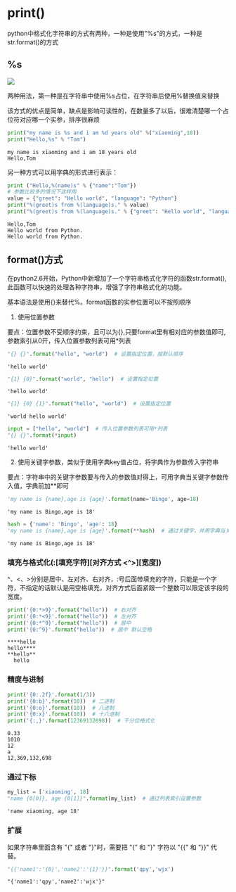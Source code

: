 # print()

python中格式化字符串的方式有两种，一种是使用"%s"的方式，一种是str.format()的方式

## %s

![](https://i.loli.net/2021/01/07/aHNbkBtmzpi3O6s.png)

 两种用法，第一种是在字符串中使用%s占位，在字符串后使用%替换值来替换
 
 该方式的优点是简单，缺点是影响可读性的，在数量多了以后，很难清楚哪一个占位符对应哪一个实参，排序很麻烦



```python
print("my name is %s and i am %d years old" %("xiaoming",18))
print("Hello,%s" % "Tom")
```

    my name is xiaoming and i am 18 years old
    Hello,Tom
    

另一种方式可以用字典的形式进行表示：


```python
print ("Hello,%(name)s" % {"name":"Tom"})
# 参数比较多的情况下这样用
value = {"greet": "Hello world", "language": "Python"}  
print("%(greet)s from %(language)s." % value)
print("%(greet)s from %(language)s." % {"greet": "Hello world", "language": "Python"})
```

    Hello,Tom
    Hello world from Python.
    Hello world from Python.
    

## format()方式

在python2.6开始，Python中新增加了一个字符串格式化字符的函数str.format(),此函数可以快速的处理各种字符串，增强了字符串格式化的功能。

基本语法是使用{}来替代%。format函数的实参位置可以不按照顺序

1. 使用位置参数

要点：位置参数不受顺序约束，且可以为{},只要format里有相对应的参数值即可,参数索引从0开，传入位置参数列表可用*列表


```python
"{} {}".format("hello", "world")  # 设置指定位置，按默认顺序
```




    'hello world'




```python
"{1} {0}".format("world", "hello")  # 设置指定位置
```




    'hello world'




```python
"{1} {0} {1}".format("hello", "world")  # 设置指定位置
```




    'world hello world'




```python
input = ["hello", "world"]  # 传入位置参数列表可用*列表
"{} {}".format(*input)
```




    'hello world'



2. 使用关键字参数，类似于使用字典key值占位，将字典作为参数传入字符串

要点：字符串中的关键字参数要与传入的参数值对得上，可用字典当关键字参数传入值，字典前加**即可


```python
'my name is {name},age is {age}'.format(name='Bingo', age=18)
```




    'my name is Bingo,age is 18'




```python
hash = {'name': 'Bingo', 'age': 18}
'my name is {name},age is {age}'.format(**hash)  # 通过关键字，并用字典当关键字传入值时，在字典前加**即可
```




    'my name is Bingo,age is 18'



### 填充与格式化(:[填充字符][对齐方式 <^>][宽度])

^、<、>分别是居中、左对齐、右对齐，:号后面带填充的字符，只能是一个字符，不指定的话默认是用空格填充，对齐方式后面紧跟一个整数可以限定该字段的宽度。


```python
print('{0:*>9}'.format("hello"))  # 右对齐
print('{0:*<9}'.format("hello"))  # 左对齐
print('{0:*^9}'.format("hello"))  # 居中
print('{0:^9}'.format("hello"))  # 居中 默认空格
```

    ****hello
    hello****
    **hello**
      hello  
    

### 精度与进制


```python
print('{0:.2f}'.format(1/3))
print('{0:b}'.format(10))  # 二进制
print('{0:o}'.format(10))  # 八进制
print('{0:x}'.format(10))  # 十六进制
print('{:,}'.format(12369132698))  # 千分位格式化
```

    0.33
    1010
    12
    a
    12,369,132,698
    

### 通过下标 


```python
my_list = ['xiaoming', 18]
"name {0[0]}, age {0[1]}".format(my_list)  # 通过列表索引设置参数
```




    'name xiaoming, age 18'



### 扩展

如果字符串里面含有 "{"  或者  "}"时，需要把 "{" 和 "}" 字符以 "{{" 和 "}}" 代替。


```python
"{{'name1':'{0}','name2':'{1}'}}".format('qpy','wjx')
```




    "{'name1':'qpy','name2':'wjx'}"


